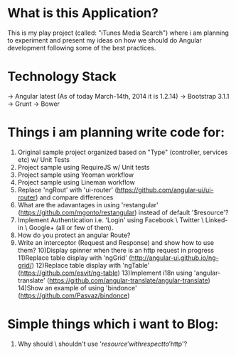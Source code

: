 # What is this Application?

This is my play project (called: "iTunes Media Search") where i am planning to experiment and present my ideas on how we should do Angular development following some of the best practices.

# Technology Stack

-> Angular latest (As of today March-14th, 2014 it is 1.2.14)
-> Bootstrap 3.1.1
-> Grunt
-> Bower

# Things i am planning write code for:

1) Original sample project organized based on "Type" (controller, services etc) w/ Unit Tests
2) Project sample using RequireJS w/ Unit tests
3) Project sample using Yeoman workflow
4) Project sample using Lineman workflow
5) Replace 'ngRout' with 'ui-router' (https://github.com/angular-ui/ui-router) and compare differences
6) What are the adavantages in using 'restangular' (https://github.com/mgonto/restangular) instead of default '$resource'?
7) Implement Authentication i.e. 'Login' using Facebook \ Twitter \ Linked-in \ Google+ (all or few of them).
8) How do you protect an angular Route?
9) Write an interceptor (Request and Response) and show how to use them?
10)Display spinner when there is an http request in progress
11)Replace table display with 'ngGrid' (http://angular-ui.github.io/ng-grid/)
12)Replace table display with 'ngTable' (https://github.com/esvit/ng-table)
13)Implement i18n using 'angular-translate' (https://github.com/angular-translate/angular-translate)
14)Show an example of using 'bindonce' (https://github.com/Pasvaz/bindonce)


# Simple things which i want to Blog:

1) Why should \ shouldn't use '$resource' with respect to '$http'?
